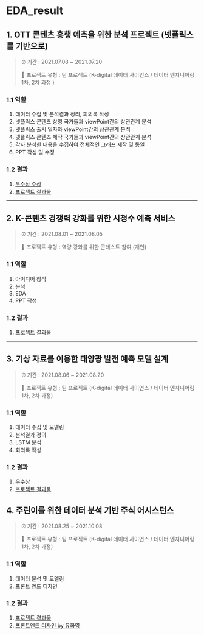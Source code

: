 # EDA_result



## 1. OTT 콘텐츠 흥행 예측을 위한 분석 프로젝트 (넷플릭스를 기반으로)

> ⏰ 기간 : 2021.07.08 ~ 2021.07.20
>
> 📌 프로젝트 유형 : 팀 프로젝트 (K-digital 데이터 사이언스 / 데이터 엔지니어링 1차, 2차 과정 ) 

### 1.1 역할

1. 데이터 수집 및 분석결과 정리, 회의록 작성
2. 넷플릭스 콘텐츠 상영 국가들과 viewPoint간의 상관관계 분석
3. 넷플릭스 출시 일자와 viewPoint간의 상관관계 분석
4. 넷플릭스 콘텐츠 제작 국가들과 viewPoint간의 상관관계 분석
5. 각자 분석한 내용을 수집하여 전체적인 그래프 제작 및 통일 
6. PPT 작성 및 수정

### 1.2 결과

1. [우수상 수상](https://github.com/cherieuu/Project_result/blob/master/%5B%EA%B7%B8%EC%95%8C%5D%20Team%20project/%5B%EA%B7%B8%EC%95%8C%5D%EC%9A%B0%EC%88%98%EC%83%81.pdf)
2. [프로젝트 결과물](https://github.com/cherieuu/Project_result/blob/master/%5B%EA%B7%B8%EC%95%8C%5D%20Team%20project/%5B%EA%B7%B8%EC%95%8C%5DOTT%20%EC%BD%98%ED%85%90%EC%B8%A0%20%ED%9D%A5%ED%96%89%EC%9D%84%20%EC%9C%84%ED%95%9C%20%EB%B6%84%EC%84%9D(%EB%84%B7%ED%94%8C%EB%A6%AD%EC%8A%A4%EB%A5%BC%20%EA%B8%B0%EB%B0%98%EC%9C%BC%EB%A1%9C).pdf)



------------

## 2. K-콘텐츠 경쟁력 강화를 위한 시청수 예측 서비스

> ⏰ 기간 : 2021.08.01 ~ 2021.08.05
>
> 📌 프로젝트 유형 : 역량 강화를 위한 콘테스트 참여 (개인)

### 1.1 역할

1. 아이디어 창작
2. 분석
3. EDA
4. PPT 작성

### 1.2 결과

1. [프로젝트 결과물](https://github.com/cherieuu/Project_result/blob/master/%5B%EC%9C%A0%ED%99%94%EC%98%81%5D%20Private%20project/%5B%EC%9C%A0%ED%99%94%EC%98%81%5D%20K-%EC%BD%98%ED%85%90%EC%B8%A0%20%EC%8B%9C%EC%B2%AD%EC%88%98%20%EC%98%88%EC%B8%A1%20%EC%84%9C%EB%B9%84%EC%8A%A4.pdf)



---

## 3. 기상 자료를 이용한 태양광 발전 예측 모델 설계

> ⏰ 기간 : 2021.08.06 ~ 2021.08.20
>
> 📌 프로젝트 유형 : 팀 프로젝트 (K-digital 데이터 사이언스 / 데이터 엔지니어링 1차, 2차 과정)

### 1.1 역할

1. 데이터 수집 및 모델링
2. 분석결과 정의
3. LSTM 분석
4. 회의록 작성

### 1.2 결과

1. [우수상](https://github.com/cherieuu/EDA_result/blob/master/%5B%EC%86%94%EB%9D%BC%EC%8B%9C%EB%8F%84%5D%20Team%20project/%5B%EC%86%94%EB%9D%BC%EC%8B%9C%EB%8F%84%5D%EC%9A%B0%EC%88%98%EC%83%81.pdf)
2. [프로젝트 결과물](https://github.com/cherieuu/Project_result/blob/master/%5B%EC%86%94%EB%9D%BC%EC%8B%9C%EB%8F%84%5D%20Team%20project/%5B%EC%86%94%EB%9D%BC%EC%8B%9C%EB%8F%84%5D%ED%83%9C%EC%96%91%EA%B4%91%20%EB%B0%9C%EC%A0%84%20%EC%98%88%EC%B8%A1%20%EB%AA%A8%EB%8D%B8%20%EC%84%A4%EA%B3%84.pdf)



## 4. 주린이를 위한 데이터 분석 기반 주식 어시스턴스

> ⏰ 기간 : 2021.08.25 ~ 2021.10.08
>
> 📌 프로젝트 유형 : 팀 프로젝트 (K-digital 데이터 사이언스 / 데이터 엔지니어링 1차, 2차 과정)

### 1.1 역할

1. 데이터 분석 및 모델링
2. 프론트 엔드 디자인

### 1.2 결과

1. [프로젝트 결과물](https://github.com/cherieuu/Project_result/blob/master/%5BJuju%5D%20Team%20project/%5BJuju%5DMANITO%20%EC%A3%BC%EB%A6%B0%EC%9D%B4%EB%A5%BC%20%EC%9C%84%ED%95%9C%20%EC%96%B4%EC%8B%9C%EC%8A%A4%ED%84%B4%EC%8A%A4%20%EC%84%9C%EB%B9%84%EC%8A%A4%20.pdf)
2. [프론트엔드 디자인 by 유화영](https://www.figma.com/proto/AtZ8uBWXJXz7pjFZW5zirJ/Juju_kiki?page-id=4%3A3&node-id=1683%3A15166&viewport=501%2C48%2C0.38&scaling=min-zoom&starting-point-node-id=1683%3A15166&show-proto-sidebar=1)




